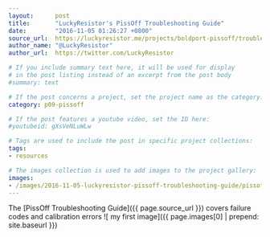 ```yaml
---
layout:      post
title:       "LuckyResistor's PissOff Troubleshooting Guide"
date:        "2016-11-05 01:26:27 +0800"
source_url:  https://luckyresistor.me/projects/boldport-pissoff/troubleshooting/
author_name: "@LuckyResistor"
author_url:  https://twitter.com/LuckyResistor

# If you include summary text here, it will be used for display
# in the post listing instead of an excerpt from the post body
#summary: text

# If the post concerns a project, set the project name as the category:
category: p09-pissoff

# If the post features a youtube video, set the ID here:
#youtubeid: gXsVeNLuWLw

# Tags are used to include the post in specific project collections:
tags:
- resources

# The images collection is used to add images to the project gallery:
images:
- /images/2016-11-05-luckyresistor-pissoff-troubleshooting-guide/pissoff-troubleshooting-guide.png
---
```


The [PissOff Troubleshooting Guide]({{ page.source_url }}) covers
failure codes and calibration errors
![ my first image]({{ page.images[0] | prepend: site.baseurl  }})
